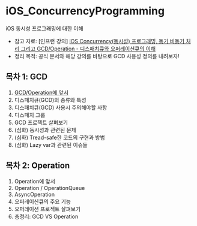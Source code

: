 # iOS_ConcurrencyProgramming
iOS 동시성 프로그래밍에 대한 이해
- 참고 자료: [인프런 강의] [iOS Concurrency(동시성) 프로그래밍, 동기 비동기 처리 그리고 GCD/Operation - 디스패치큐와 오퍼레이션큐의 이해](https://www.inflearn.com/course/iOS-Concurrency-GCD-Operation)
- 정리 목적: 공식 문서와 해당 강의를 바탕으로 GCD 사용성 정의를 내려보자!

## 목차 1: GCD
1) [GCD/Operation에 앞서](./GCD1.md)
3) 디스패치큐(GCD)의 종류와 특성
4) 디스패치큐(GCD) 사용시 주의해야할 사항
5) 디스패치 그룹
6) GCD 프로젝트 살펴보기
7) (심화) 동시성과 관련된 문제
8) (심화) Tread-safe한 코드의 구현과 방법
9) (심화) Lazy var과 관련된 이슈들

## 목차 2: Operation
1) Operation에 앞서
2) Operation / OperationQueue
3) AsyncOperation
4) 오퍼레이션큐의 주요 기능
5) 오퍼레이션 프로젝트 살펴보기
6) 총정리: GCD VS Operation
